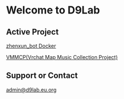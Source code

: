# Welcome to D9Lab

## Active Project

[zhenxun_bot Docker](https://github.com/D9Lab/zhenxun_bot_docker)

[VMMCP(Vrchat Map Music Collection Project)](https://d9lab.eu.org/VMMCP/)

## Support or Contact

admin@d9lab.eu.org
